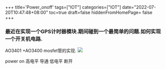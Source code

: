 +++
title='Power_onoff'
tags=["IOT"]
categories=["IOT"]
date="2022-07-20T10:47:48+08:00"
toc=true
draft=false
hiddenFromHomePage= false
+++



### 最近在实现一个GPS计时器模块.期间碰到一个最简单的问题.如何实现一个开关机电路.
AO3401 +AO3400 mosfet管的实现.
![](2022-07-20-15-22-08.png)

power on 高电平 导通 低电平 断开